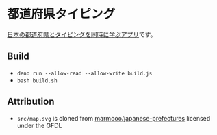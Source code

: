 # 都道府県タイピング

[日本の都道府県とタイピングを同時に学ぶアプリ](https://marmooo.github.io/prefectures-typing/)です。

## Build

- `deno run --allow-read --allow-write build.js`
- `bash build.sh`

## Attribution

- `src/map.svg` is cloned from
  [marmooo/japanese-prefectures](https://github.com/marmooo/japanese-prefectures)
  licensed under the GFDL
